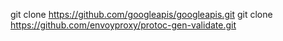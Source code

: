 git clone https://github.com/googleapis/googleapis.git
git clone https://github.com/envoyproxy/protoc-gen-validate.git